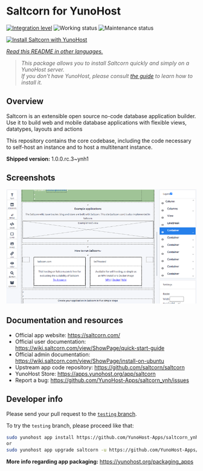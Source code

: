 <!--
N.B.: This README was automatically generated by <https://github.com/YunoHost/apps/tree/master/tools/readme_generator>
It shall NOT be edited by hand.
-->

# Saltcorn for YunoHost

[![Integration level](https://dash.yunohost.org/integration/saltcorn.svg)](https://ci-apps.yunohost.org/ci/apps/saltcorn/) ![Working status](https://ci-apps.yunohost.org/ci/badges/saltcorn.status.svg) ![Maintenance status](https://ci-apps.yunohost.org/ci/badges/saltcorn.maintain.svg)

[![Install Saltcorn with YunoHost](https://install-app.yunohost.org/install-with-yunohost.svg)](https://install-app.yunohost.org/?app=saltcorn)

*[Read this README in other languages.](./ALL_README.md)*

> *This package allows you to install Saltcorn quickly and simply on a YunoHost server.*  
> *If you don't have YunoHost, please consult [the guide](https://yunohost.org/install) to learn how to install it.*

## Overview

Saltcorn is an extensible open source no-code database application builder. Use it to build web and mobile database applications with flexible views, datatypes, layouts and actions

This repository contains the core codebase, including the code necessary to self-host an instance and to host a multitenant instance.


**Shipped version:** 1.0.0.rc.3~ynh1

## Screenshots

![Screenshot of Saltcorn](./doc/screenshots/builder_smaller.png)

## Documentation and resources

- Official app website: <https://saltcorn.com/>
- Official user documentation: <https://wiki.saltcorn.com/view/ShowPage/quick-start-guide>
- Official admin documentation: <https://wiki.saltcorn.com/view/ShowPage/install-on-ubuntu>
- Upstream app code repository: <https://github.com/saltcorn/saltcorn>
- YunoHost Store: <https://apps.yunohost.org/app/saltcorn>
- Report a bug: <https://github.com/YunoHost-Apps/saltcorn_ynh/issues>

## Developer info

Please send your pull request to the [`testing` branch](https://github.com/YunoHost-Apps/saltcorn_ynh/tree/testing).

To try the `testing` branch, please proceed like that:

```bash
sudo yunohost app install https://github.com/YunoHost-Apps/saltcorn_ynh/tree/testing --debug
or
sudo yunohost app upgrade saltcorn -u https://github.com/YunoHost-Apps/saltcorn_ynh/tree/testing --debug
```

**More info regarding app packaging:** <https://yunohost.org/packaging_apps>
